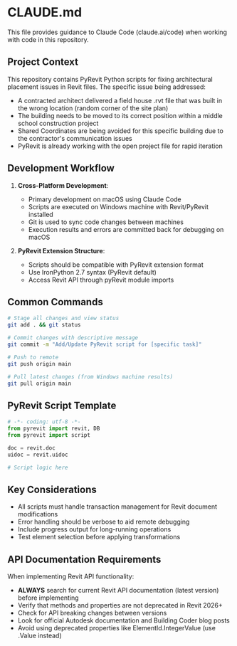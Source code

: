 # CLAUDE.md

This file provides guidance to Claude Code (claude.ai/code) when working with code in this repository.

## Project Context

This repository contains PyRevit Python scripts for fixing architectural placement issues in Revit files. The specific issue being addressed:

- A contracted architect delivered a field house .rvt file that was built in the wrong location (random corner of the site plan)
- The building needs to be moved to its correct position within a middle school construction project
- Shared Coordinates are being avoided for this specific building due to the contractor's communication issues
- PyRevit is already working with the open project file for rapid iteration

## Development Workflow

1. **Cross-Platform Development**:
   - Primary development on macOS using Claude Code
   - Scripts are executed on Windows machine with Revit/PyRevit installed
   - Git is used to sync code changes between machines
   - Execution results and errors are committed back for debugging on macOS

2. **PyRevit Extension Structure**:
   - Scripts should be compatible with PyRevit extension format
   - Use IronPython 2.7 syntax (PyRevit default)
   - Access Revit API through pyRevit module imports

## Common Commands

```bash
# Stage all changes and view status
git add . && git status

# Commit changes with descriptive message
git commit -m "Add/Update PyRevit script for [specific task]"

# Push to remote
git push origin main

# Pull latest changes (from Windows machine results)
git pull origin main
```

## PyRevit Script Template

```python
# -*- coding: utf-8 -*-
from pyrevit import revit, DB
from pyrevit import script

doc = revit.doc
uidoc = revit.uidoc

# Script logic here
```

## Key Considerations

- All scripts must handle transaction management for Revit document modifications
- Error handling should be verbose to aid remote debugging
- Include progress output for long-running operations
- Test element selection before applying transformations

## API Documentation Requirements

When implementing Revit API functionality:
- **ALWAYS** search for current Revit API documentation (latest version) before implementing
- Verify that methods and properties are not deprecated in Revit 2026+
- Check for API breaking changes between versions
- Look for official Autodesk documentation and Building Coder blog posts
- Avoid using deprecated properties like ElementId.IntegerValue (use .Value instead)
